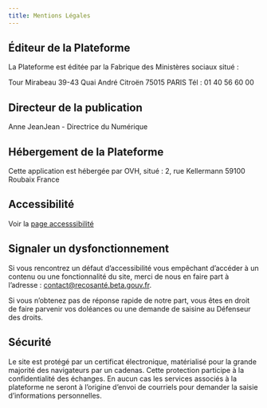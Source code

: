 ```yaml
---
title: Mentions Légales
---
```


## Éditeur de la Plateforme

La Plateforme est éditée par la Fabrique des Ministères sociaux situé :

Tour Mirabeau
39-43 Quai André Citroën
75015 PARIS
Tél : 01 40 56 60 00

## Directeur de la publication

Anne JeanJean - Directrice du Numérique

## Hébergement de la Plateforme

Cette application est hébergée par OVH, situé : 
2, rue Kellermann
59100 Roubaix
France


## Accessibilité

Voir la [page accesssibilité](/accessibilite)

## Signaler un dysfonctionnement

Si vous rencontrez un défaut d’accessibilité vous empêchant d’accéder à un contenu ou une fonctionnalité du site, merci de nous en faire part à l’adresse : contact@recosanté.beta.gouv.fr.

Si vous n’obtenez pas de réponse rapide de notre part, vous êtes en droit de faire parvenir vos doléances ou une demande de saisine au Défenseur des droits.

## Sécurité

Le site est protégé par un certificat électronique, matérialisé pour la grande majorité des navigateurs par un cadenas. Cette protection participe à la confidentialité des échanges. En aucun cas les services associés à la plateforme ne seront à l’origine d’envoi de courriels pour demander la saisie d’informations personnelles.
